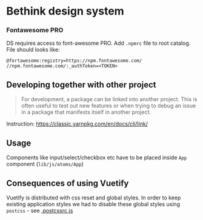 # Bethink design system

### Fontawesome PRO

DS requires access to font-awesome PRO. Add `.npmrc` file to root catalog. File should looks like:

```
@fortawesome:registry=https://npm.fontawesome.com/
//npm.fontawesome.com/:_authToken=<TOKEN>
```

## Developing together with other project
> For development, a package can be linked into another project. This is often useful to test out new features or when trying to debug an issue in a package that manifests itself in another project.

Instruction: https://classic.yarnpkg.com/en/docs/cli/link/

## Usage

Components like input/select/checkbox etc have to be  placed inside `App` component (`lib/js/atoms/App`)

## Consequences of using Vuetify
Vuetify is distributed with css reset and global styles. In order to keep existing application styles we had to disable these global styles using `postcss` - see [.postcssrc.js](.postcssrc.js)
